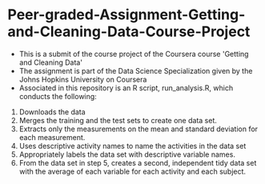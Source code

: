 # Peer-graded-Assignment-Getting-and-Cleaning-Data-Course-Project
- This is a submit of the course project of the Coursera course 'Getting and Cleaning Data'
- The assignment is part of the Data Science Specialization given by the Johns Hopkins University on Coursera
- Associated in this repository is an R script, run_analysis.R, which conducts the following:

1. Downloads the data
2. Merges the training and the test sets to create one data set.
3. Extracts only the measurements on the mean and standard deviation for each measurement.
4. Uses descriptive activity names to name the activities in the data set
5. Appropriately labels the data set with descriptive variable names.
6. From the data set in step 5, creates a second, independent tidy data set with the average of each variable for each activity and each subject.

